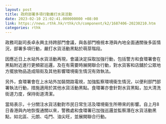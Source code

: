 ```yaml
---
layout: post
title: 政府部署多項行動嚴打水貨活動
date: 2023-02-10 21:02:41.000000000 +08:00
link: https://news.rthk.hk/rthk/ch/component/k2/1687406-20230210.htm
categories: rthk
---
```


政務司副司長卓永興主持跨部門會議，與各部門檢視本港與內地全面通關後多區情況，部署多項行動，嚴打水貨活動黑點於萌芽階段。

因應近日上水站外水貨活動再現，會議決定採取加強行動，包括警方和食環署會在黑點附近進行更頻密巡邏，及在有需要時展開聯合行動，對水貨客和店舖於公眾地方擺放物品造成阻街及其他影響環境衞生情況有效執法。

另外，食環署會在上水站外加裝閉路電視，加強監察環境衞生情況，以便利部門部署執法行動，措施適用於其他水貨活動黑點。食環署亦會針對水貨黑點，加大清洗街道力度，保持街道清潔。

當局表示，十分關注水貨活動對市民日常生活及環境衞生所帶來的影響。自上月8日香港與內地恢復通關以來，警務處和食環署已加強巡邏並監察潛在水貨活動黑點，如北區、元朗、屯門、油尖旺，並展開聯合行動。
